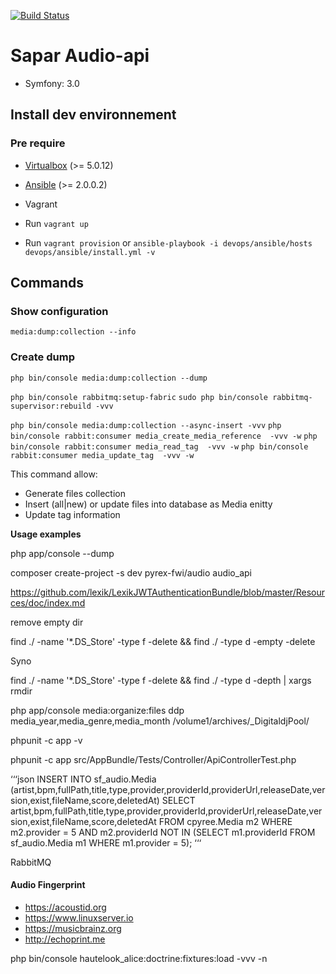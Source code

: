 [![Build Status](https://travis-ci.org/Pyrex-FWI/audio-api.svg?branch=master)](https://travis-ci.org/Pyrex-FWI/audio-api)

# Sapar Audio-api

- Symfony: 3.0

## Install dev environnement

### Pre require

- [Virtualbox](https://www.virtualbox.org) (>= 5.0.12)
- [Ansible](https://github.com/ansible/ansible) (>= 2.0.0.2)
- Vagrant

- Run ```vagrant up```
- Run ```vagrant provision``` or ```ansible-playbook -i devops/ansible/hosts devops/ansible/install.yml -v ```

## Commands

### Show configuration
`media:dump:collection --info`
### Create dump
`php bin/console media:dump:collection --dump`

`php bin/console rabbitmq:setup-fabric`
`sudo php bin/console rabbitmq-supervisor:rebuild -vvv`

`php bin/console media:dump:collection --async-insert -vvv`
`php bin/console rabbit:consumer media_create_media_reference  -vvv -w`
`php bin/console rabbit:consumer media_read_tag  -vvv -w`
`php bin/console rabbit:consumer media_update_tag  -vvv -w`

This command allow:

- Generate files collection
- Insert (all|new) or update files into database as Media enitty
- Update tag information

**Usage examples**

php app/console --dump

composer create-project -s dev pyrex-fwi/audio audio_api



https://github.com/lexik/LexikJWTAuthenticationBundle/blob/master/Resources/doc/index.md

remove empty dir

find ./ -name '*.DS_Store' -type f -delete && find ./ -type d -empty -delete

Syno

find ./ -name '*.DS_Store' -type f -delete && find ./ -type d -depth | xargs  rmdir

php app/console media:organize:files  ddp media_year,media_genre,media_month /volume1/archives/_DigitaldjPool/


phpunit -c app -v

phpunit -c app  src/AppBundle/Tests/Controller/ApiControllerTest.php

‘‘‘json
INSERT INTO sf_audio.Media
(artist,bpm,fullPath,title,type,provider,providerId,providerUrl,releaseDate,version,exist,fileName,score,deletedAt)
SELECT 
    artist,bpm,fullPath,title,type,provider,providerId,providerUrl,releaseDate,version,exist,fileName,score,deletedAt
FROM
    cpyree.Media m2
WHERE
    m2.provider = 5
        AND m2.providerId NOT IN (SELECT 
            m1.providerId
        FROM
            sf_audio.Media m1
        WHERE
            m1.provider = 5);
‘‘‘

RabbitMQ


#### Audio Fingerprint

- https://acoustid.org
- https://www.linuxserver.io
- https://musicbrainz.org
- http://echoprint.me

php bin/console hautelook_alice:doctrine:fixtures:load -vvv -n
